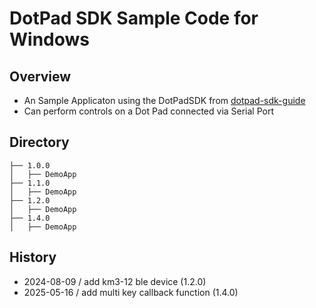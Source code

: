 # DotPad SDK Sample Code for Windows

## Overview
* An Sample Applicaton using the DotPadSDK from [dotpad-sdk-guide](https://github.com/dotincorp/dotpad-sdk-guide/tree/main/Windows)
* Can perform controls on a Dot Pad connected via Serial Port

## Directory
```
├── 1.0.0
│   ├── DemoApp
├── 1.1.0
│   ├── DemoApp
├── 1.2.0
│   ├── DemoApp
├── 1.4.0
│   ├── DemoApp
```

## History
* 2024-08-09 / add km3-12 ble device (1.2.0)
* 2025-05-16 / add multi key callback function (1.4.0)
